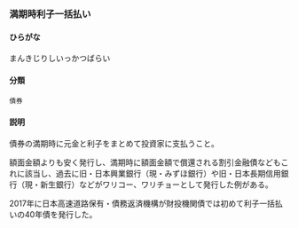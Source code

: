 <div style="display:none;">

## [あ行](securities-terms?id=あ行)
## [か行](securities-terms?id=か行)
## [さ行](securities-terms?id=さ行)
## [た行](securities-terms?id=た行)
## [な行](securities-terms?id=な行)
## [は行](securities-terms?id=は行)
## [ま行](securities-terms?id=ま行)

</div>

### 満期時利子一括払い

#### ひらがな

まんきじりしいっかつばらい

#### 分類

`債券`

#### 説明

債券の満期時に元金と利子をまとめて投資家に支払うこと。
 
額面金額よりも安く発行し、満期時に額面金額で償還される割引金融債などもこれに該当し、過去に旧・日本興業銀行（現・みずほ銀行）や旧・日本長期信用銀行（現・新生銀行）などがワリコー、ワリチョーとして発行した例がある。
 
2017年に日本高速道路保有・債務返済機構が財投機関債では初めて利子一括払いの40年債を発行した。

<div style="display:none;">

## [や行](securities-terms?id=や行)
## [ら行](securities-terms?id=ら行)
## [わ行](securities-terms?id=わ行)
## [英数字・記号](securities-terms?id=英数字・記号)

</div>

